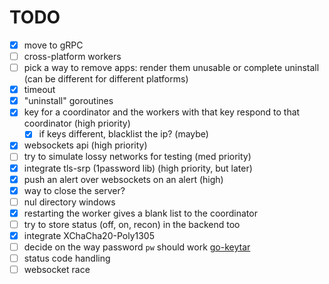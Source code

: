 # TODO

- [x] move to gRPC
- [ ] cross-platform workers
- [ ] pick a way to remove apps: render them unusable or complete uninstall (can be different for different platforms)
- [x] timeout
- [x] "uninstall" goroutines
- [x] key for a coordinator and the workers with that key respond to that coordinator (high priority)
    - [x] if keys different, blacklist the ip? (maybe)
- [x] websockets api (high priority)
- [ ] try to simulate lossy networks for testing (med priority)
- [x] integrate tls-srp (1password lib) (high priority, but later)
- [x] push an alert over websockets on an alert (high)
- [x] way to close the server?
- [ ] nul directory windows
- [x] restarting the worker gives a blank list to the coordinator
- [ ] try to store status (off, on, recon) in the backend too
- [x] integrate XChaCha20-Poly1305
- [ ] decide on the way password `pw` should work [go-keytar](https://github.com/xenoscopic/go-keytar)
- [ ] status code handling
- [ ] websocket race